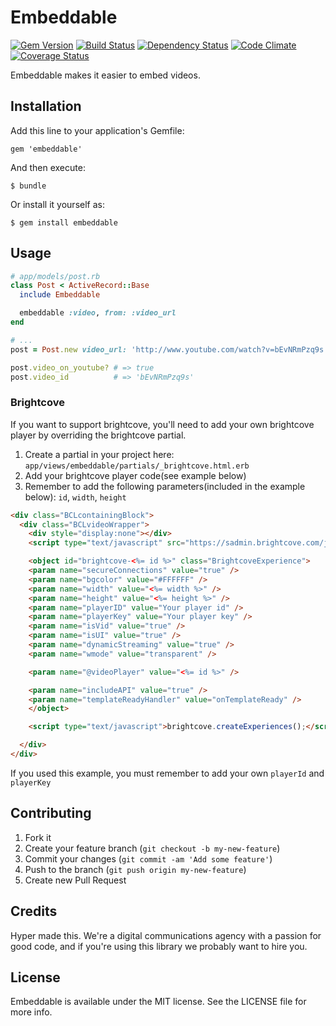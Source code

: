 # Embeddable

[![Gem Version](https://img.shields.io/gem/v/embeddable.svg)](https://rubygems.org/gems/embeddable)
[![Build Status](https://img.shields.io/travis/hyperoslo/embeddable.svg)](https://travis-ci.org/hyperoslo/embeddable)
[![Dependency Status](https://img.shields.io/gemnasium/hyperoslo/embeddable.svg)](https://gemnasium.com/hyperoslo/embeddable)
[![Code Climate](https://img.shields.io/codeclimate/github/hyperoslo/embeddable.svg)](https://codeclimate.com/github/hyperoslo/embeddable)
[![Coverage Status](https://img.shields.io/coveralls/hyperoslo/embeddable.svg)](https://coveralls.io/r/hyperoslo/embeddable)

Embeddable makes it easier to embed videos.

## Installation

Add this line to your application's Gemfile:

    gem 'embeddable'

And then execute:

    $ bundle

Or install it yourself as:

    $ gem install embeddable

## Usage

```ruby
# app/models/post.rb
class Post < ActiveRecord::Base
  include Embeddable

  embeddable :video, from: :video_url
end

# ...
post = Post.new video_url: 'http://www.youtube.com/watch?v=bEvNRmPzq9s'

post.video_on_youtube? # => true
post.video_id          # => 'bEvNRmPzq9s'
```

### Brightcove
If you want to support brightcove, you'll need to add
your own brightcove player by overriding the brightcove partial.

1. Create a partial in your project here: `app/views/embeddable/partials/_brightcove.html.erb`
2. Add your brightcove player code(see example below)
3. Remember to add the following parameters(included in the example below): `id`, `width`, `height`

```html
<div class="BCLcontainingBlock">
  <div class="BCLvideoWrapper">
    <div style="display:none"></div>
    <script type="text/javascript" src="https://sadmin.brightcove.com/js/BrightcoveExperiences.js"></script>

    <object id="brightcove-<%= id %>" class="BrightcoveExperience">
    <param name="secureConnections" value="true" />
    <param name="bgcolor" value="#FFFFFF" />
    <param name="width" value="<%= width %>" />
    <param name="height" value="<%= height %>" />
    <param name="playerID" value="Your player id" />
    <param name="playerKey" value="Your player key" />
    <param name="isVid" value="true" />
    <param name="isUI" value="true" />
    <param name="dynamicStreaming" value="true" />
    <param name="wmode" value="transparent" />

    <param name="@videoPlayer" value="<%= id %>" />

    <param name="includeAPI" value="true" />
    <param name="templateReadyHandler" value="onTemplateReady" />
    </object>

    <script type="text/javascript">brightcove.createExperiences();</script>

  </div>
</div>
```

If you used this example, you must remember to add your own `playerId` and `playerKey`

## Contributing

1. Fork it
2. Create your feature branch (`git checkout -b my-new-feature`)
3. Commit your changes (`git commit -am 'Add some feature'`)
4. Push to the branch (`git push origin my-new-feature`)
5. Create new Pull Request

## Credits

Hyper made this. We're a digital communications agency with a passion for good code,
and if you're using this library we probably want to hire you.


## License

Embeddable is available under the MIT license. See the LICENSE file for more info.
